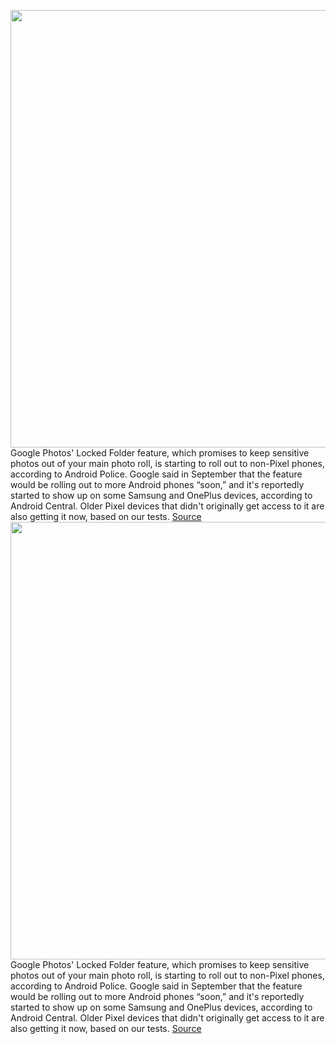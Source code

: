 <img src='https://cdn.vox-cdn.com/thumbor/qooEgEqAoD6f_hjLNAXawrsaEWk=/0x0:1018x1036/1200x800/filters:focal(428x437:590x599)/cdn.vox-cdn.com/uploads/chorus_image/image/70226515/Screenshot_20211203_124429.0.png' width='700px' /><br/>
Google Photos' Locked Folder feature, which promises to keep sensitive photos out of your main photo roll, is starting to roll out to non-Pixel phones, according to Android Police. Google said in September that the feature would be rolling out to more Android phones “soon,” and it's reportedly started to show up on some Samsung and OnePlus devices, according to Android Central. Older Pixel devices that didn't originally get access to it are also getting it now, based on our tests.
<a href='https://www.theverge.com/2021/12/3/22816460/google-photos-locked-folder-sensitive-images-android-phones'> Source <a/><img src='https://cdn.vox-cdn.com/thumbor/qooEgEqAoD6f_hjLNAXawrsaEWk=/0x0:1018x1036/1200x800/filters:focal(428x437:590x599)/cdn.vox-cdn.com/uploads/chorus_image/image/70226515/Screenshot_20211203_124429.0.png' width='700px' /><br/>
Google Photos' Locked Folder feature, which promises to keep sensitive photos out of your main photo roll, is starting to roll out to non-Pixel phones, according to Android Police. Google said in September that the feature would be rolling out to more Android phones “soon,” and it's reportedly started to show up on some Samsung and OnePlus devices, according to Android Central. Older Pixel devices that didn't originally get access to it are also getting it now, based on our tests.
<a href='https://www.theverge.com/2021/12/3/22816460/google-photos-locked-folder-sensitive-images-android-phones'> Source <a/>
